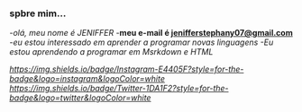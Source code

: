 ### spbre mim...
-_olá, meu nome é JENIFFER_
-**meu e-mail é jenifferstephany07@gmail.com**
-<i>eu estou interessado em aprender a programar novas linguagens </b>
-</b>Eu estou aprendendo a programar em Msrkdown e HTML</b>
 
https://img.shields.io/badge/Instagram-E4405F?style=for-the-badge&logo=instagram&logoColor=white
https://img.shields.io/badge/Twitter-1DA1F2?style=for-the-badge&logo=twitter&logoColor=white
